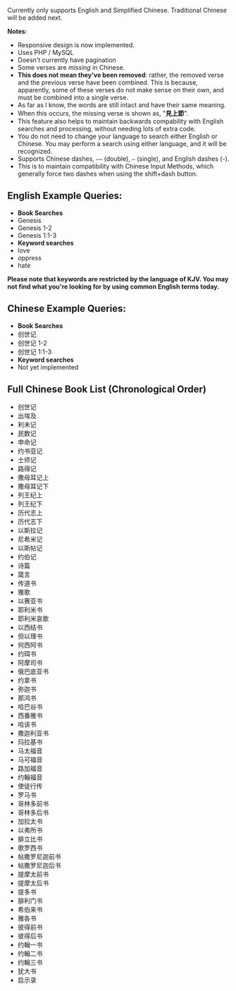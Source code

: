 Currently only supports English and Simplified Chinese. Traditional Chinese will be added next.

**Notes**:

 - Responsive design is now implemented.
 - Uses PHP / MySQL
 - Doesn't currently have pagination
 - Some verses are *missing* in Chinese. 
  - **This does not mean they've been removed**: rather, the removed verse and the previous verse have been combined. This is because, apparently, some of these verses do not make sense on their own, and must be combined into a single verse. 
  - As far as I know, the words are still intact and have their same meaning. 
  - When this occurs, the missing verse is shown as, "**見上節**". 
  - This feature also helps to maintain backwards compability with English searches and processing, without needing lots of extra code.
- You do not need to change your language to search either English or Chinese. You may perform a search using either language, and it will be recognized.
- Supports Chinese dashes, `——` (double),  `—` (single), and English dashes (-). 
 - This is to maintain compatibility with Chinese Input Methods, which generally force two dashes when using the shift+dash button.

## English Example Queries: ##

 - **Book Searches**
  - Genesis 
  - Genesis 1-2
  - Genesis 1:1-3
 - **Keyword searches**
  - love 
  - oppress
  - hate
 
**Please note that keywords are restricted by the language of KJV. You may not find what you're looking for by using common English terms today.**
 
## Chinese Example Queries: ##

 - **Book Searches**
  - 创世记 
  - 创世记 1-2
  - 创世记 1:1-3
 - **Keyword searches**
  - Not yet implemented

## Full Chinese Book List (Chronological Order) ##

 - 创世记
 - 出埃及
 - 利未记
 - 民数记
 - 申命记
 - 约书亚记
 - 士师记
 - 路得记
 - 撒母耳记上
 - 撒母耳记下
 - 列王纪上
 - 列王纪下
 - 历代志上
 - 历代志下
 - 以斯拉记
 - 尼希米记
 - 以斯帖记
 - 约伯记
 - 诗篇
 - 箴言
 - 传道书
 - 雅歌
 - 以赛亚书
 - 耶利米书
 - 耶利米哀歌
 - 以西结书
 - 但以理书
 - 何西阿书
 - 约珥书
 - 阿摩司书
 - 俄巴底亚书
 - 约拿书
 - 弥迦书
 - 那鸿书
 - 哈巴谷书
 - 西番雅书
 - 哈该书
 - 撒迦利亚书
 - 玛拉基书
 - 马太福音
 - 马可福音
 - 路加福音
 - 约翰福音
 - 使徒行传
 - 罗马书
 - 哥林多前书
 - 哥林多后书
 - 加拉太书
 - 以弗所书
 - 腓立比书
 - 歌罗西书
 - 帖撒罗尼迦前书
 - 帖撒罗尼迦后书
 - 提摩太前书
 - 提摩太后书
 - 提多书
 - 腓利门书
 - 希伯来书
 - 雅各书
 - 彼得前书
 - 彼得后书
 - 约翰一书
 - 约翰二书
 - 约翰三书
 - 犹大书
 - 启示录
